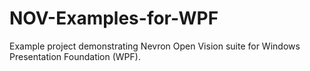 # NOV-Examples-for-WPF
Example project demonstrating Nevron Open Vision suite for Windows Presentation Foundation (WPF). 

